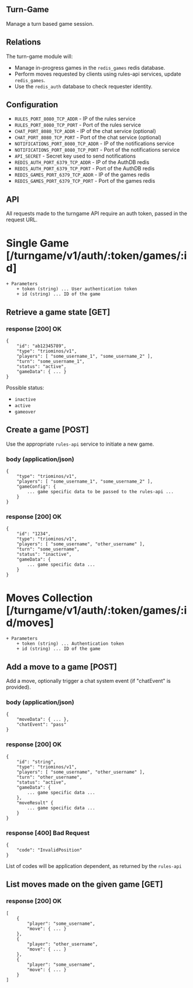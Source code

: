 Turn-Game
---------

Manage a turn based game session.

Relations
---------

The turn-game module will:

 * Manage in-progress games in the `redis_games` redis database.
 * Perform moves requested by clients using rules-api services, update `redis_games`.
 * Use the `redis_auth` database to check requester identity.

Configuration
-------------

 * `RULES_PORT_8080_TCP_ADDR` - IP of the rules service
 * `RULES_PORT_8080_TCP_PORT` - Port of the rules service
 * `CHAT_PORT_8080_TCP_ADDR` - IP of the chat service (optional)
 * `CHAT_PORT_8080_TCP_PORT` - Port of the chat service (optional)
 * `NOTIFICATIONS_PORT_8080_TCP_ADDR` - IP of the notifications service
 * `NOTIFICATIONS_PORT_8080_TCP_PORT` - Port of the notifications service
 * `API_SECRET` - Secret key used to send notifications
 * `REDIS_AUTH_PORT_6379_TCP_ADDR` - IP of the AuthDB redis
 * `REDIS_AUTH_PORT_6379_TCP_PORT` - Port of the AuthDB redis
 * `REDIS_GAMES_PORT_6379_TCP_ADDR` - IP of the games redis
 * `REDIS_GAMES_PORT_6379_TCP_PORT` - Port of the games redis

API
---

All requests made to the turngame API require an auth token, passed in the request URL.

# Single Game [/turngame/v1/auth/:token/games/:id]

    + Parameters
        + token (string) ... User authentication token
        + id (string) ... ID of the game

## Retrieve a game state [GET]

### response [200] OK

    {
        "id": "ab12345789",
        "type": "triominos/v1",
        "players": [ "some_username_1", "some_username_2" ],
        "turn": "some_username_1",
        "status": "active",
        "gameData": { ... }
    }

Possible status:

 * `inactive`
 * `active`
 * `gameover`

## Create a game [POST]

Use the appropriate `rules-api` service to initiate a new game.

### body (application/json)

    {
        "type": "triominos/v1",
        "players": [ "some_username_1", "some_username_2" ],
        "gameConfig": {
            ... game specific data to be passed to the rules-api ...
        }
    }

### response [200] OK

    {
        "id": "1234",
        "type": "triominos/v1",
        "players": [ "some_username", "other_username" ],
        "turn": "some_username",
        "status": "inactive",
        "gameData": {
            ... game specific data ...
        }
    }

# Moves Collection [/turngame/v1/auth/:token/games/:id/moves]

    + Parameters
        + token (string) ... Authentication token
        + id (string) ... ID of the game

## Add a move to a game [POST]

Add a move, optionally trigger a chat system event (if "chatEvent" is provided).

### body (application/json)

    {
        "moveData": { ... },
        "chatEvent": "pass"
    }

### response [200] OK

    {
        "id": "string",
        "type": "triominos/v1",
        "players": [ "some_username", "other_username" ],
        "turn": "other_username",
        "status": "active",
        "gameData": {
            ... game specific data ...
        },
        "moveResult" {
            ... game specific data ...
        }
    }

### response [400] Bad Request

    {
        "code": "InvalidPosition"
    }

List of codes will be application dependent, as returned by the `rules-api`

## List moves made on the given game [GET]

### response [200] OK

    [
        {
            "player": "some_username",
            "move": { ... }
        },
        {
            "player": "other_username",
            "move": { ... }
        },
        {
            "player": "some_username",
            "move": { ... }
        }
    ]
